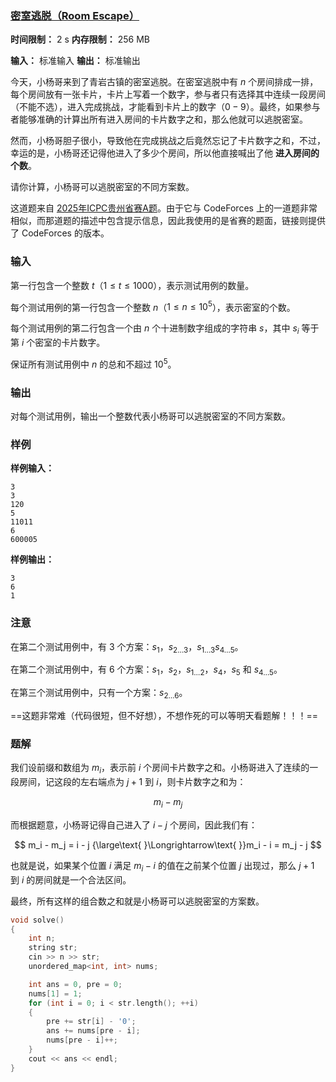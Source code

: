 ### [密室逃脱（Room Escape）](https://codeforces.com/problemset/problem/1398/C)

**时间限制：** 2 s
**内存限制：** 256 MB

**输入：** 标准输入
**输出：** 标准输出



今天，小杨哥来到了青岩古镇的密室逃脱。在密室逃脱中有 $n$ 个房间排成一排，每个房间放有一张卡片，卡片上写着一个数字，参与者只有选择其中连续一段房间（不能不选），进入完成挑战，才能看到卡片上的数字（$0-9$）。最终，如果参与者能够准确的计算出所有进入房间的卡片数字之和，那么他就可以逃脱密室。

然而，小杨哥胆子很小，导致他在完成挑战之后竟然忘记了卡片数字之和，不过，幸运的是，小杨哥还记得他进入了多少个房间，所以他直接喊出了他 **进入房间的个数**。 

请你计算，小杨哥可以逃脱密室的不同方案数。

这道题来自 [2025年ICPC贵州省赛A题](https://codeforces.com/contestInvitation/09f6ea8e6f4ea5b80a8c4eade945ba4a91769177)。由于它与 CodeForces 上的一道题非常相似，而那道题的描述中包含提示信息，因此我使用的是省赛的题面，链接则提供了 CodeForces 的版本。







### 输入

第一行包含一个整数 $t$（$1 \le t \le 1000$），表示测试用例的数量。

每个测试用例的第一行包含一个整数 $n$（$1 \le n \le 10^5$），表示密室的个数。

每个测试用例的第二行包含一个由 $n$ 个十进制数字组成的字符串 $s$，其中 $s_i$ 等于第 $i$ 个密室的卡片数字。

保证所有测试用例中 $n$ 的总和不超过 $10^5$。





### 输出

对每个测试用例，输出一个整数代表小杨哥可以逃脱密室的不同方案数。

 



### 样例

**样例输入：**

```
3
3
120
5
11011
6
600005
```



**样例输出：**

```
3
6
1
```





### 注意

在第二个测试用例中，有 $3$ 个方案：$s_1$，$s_{2 \dots 3}$，$s_{1 \dots 3}$$s_{4 \dots 5}$。

在第二个测试用例中，有 $6$ 个方案：$s_1$，$s_2$，$s_{1 \dots 2}$，$s_4$，$s_5$ 和 $s_{4 \dots 5}$。

在第三个测试用例中，只有一个方案：$s_{2 \dots 6}$。

==这题非常难（代码很短，但不好想），不想作死的可以等明天看题解！！！==





### 题解

我们设前缀和数组为 $m_i$，表示前 $i$ 个房间卡片数字之和。小杨哥进入了连续的一段房间，记这段的左右端点为 $j+1$ 到 $i$，则卡片数字之和为：

$$
m_i - m_j
$$

而根据题意，小杨哥记得自己进入了 $i - j$ 个房间，因此我们有：

$$
m_i - m_j = i - j {\large\text{ }\Longrightarrow\text{ }}m_i - i = m_j - j
$$

也就是说，如果某个位置 $i$ 满足 $m_i - i$ 的值在之前某个位置 $j$ 出现过，那么 $j+1$ 到 $i$ 的房间就是一个合法区间。

最终，所有这样的组合数之和就是小杨哥可以逃脱密室的方案数。



```cpp
void solve()
{
	int n;
	string str;
	cin >> n >> str;
	unordered_map<int, int> nums;

	int ans = 0, pre = 0;
	nums[1] = 1;
	for (int i = 0; i < str.length(); ++i)
	{
		pre += str[i] - '0';
		ans += nums[pre - i];
		nums[pre - i]++;
	}
	cout << ans << endl;
}
```